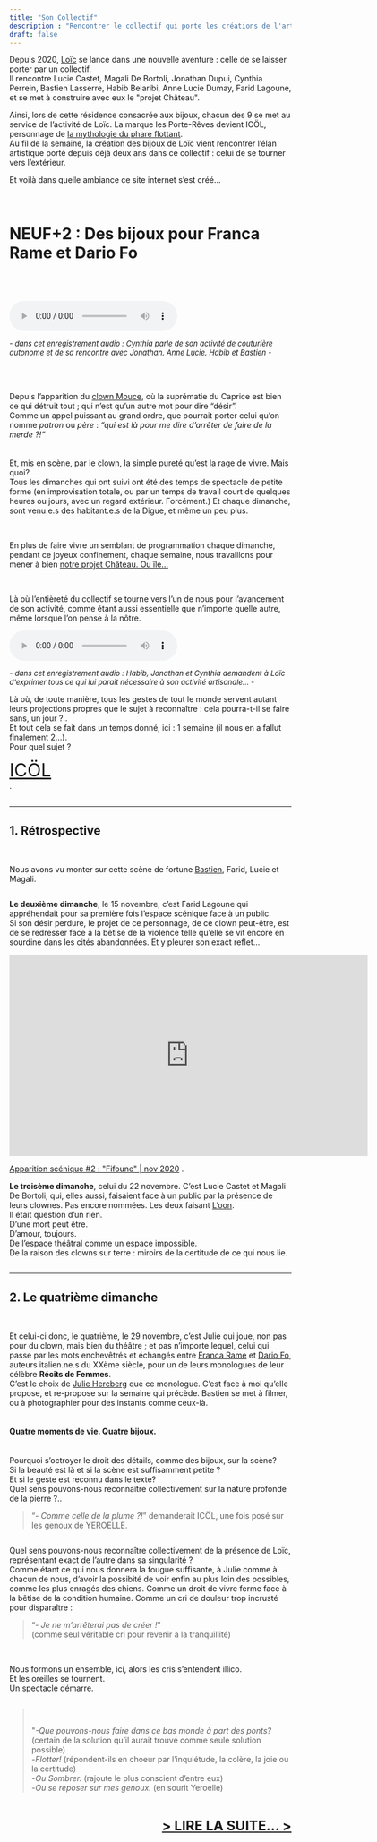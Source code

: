 ```yaml
---
title: "Son Collectif"
description : "Rencontrer le collectif qui porte les créations de l'artisan ICÖL."
draft: false
---
```



<p class="text-white"><span>Depuis 2020, <a href="https://icol-crea.net/contact/#/ target="_blank">Loïc</a> se lance dans une nouvelle aventure : celle de se laisser porter par un collectif.</span><br>
<span>Il rencontre Lucie Castet, Magali De Bortoli, Jonathan Dupui, Cynthia Perrein, Bastien Lasserre, Habib Belaribi, Anne Lucie Dumay, Farid Lagoune, et se met à construire avec eux le "projet Château".</span></p><p class="text-white"><span>Ainsi, lors de cette résidence consacrée aux bijoux, chacun des 9 se met au service de l’activité de Loïc. La marque les Porte-Rêves devient ICÖL, personnage de </span><a href="https://www.zorozorai.land/#/10" target="_blank" rel="noopener"><span>la mythologie du phare flottant</span></a><span>.</span><br>
<span>Au fil de la semaine, la création des bijoux de Loïc vient rencontrer l’élan artistique porté depuis déjà deux ans dans ce collectif : celui de se tourner vers l’extérieur.</span></p><p class="text-white"><span>Et voilà dans quelle ambiance ce site internet s’est créé…</span></p><br><h1 class="text-white" id="NEUF2--Des-bijoux-pour-Franca-Rame-et-Dario-Fo" data-id="NEUF2--Des-bijoux-pour-Franca-Rame-et-Dario-Fo"><span>NEUF+2 : Des bijoux pour Franca Rame et Dario Fo</span></h1><p class="text-white"><br><br><br>
<audio controls=""><source src="/images/son_collectif/residence-de-l-artisan-icol-fin_nov_2020/cynthia_couture_collectif.mp3" type="audio/mpeg"></audio></p><p class="text-white"><font size="2"><i>- dans cet enregistrement audio : Cynthia parle de son activité de couturière autonome et de sa rencontre avec Jonathan, Anne Lucie, Habib et Bastien -</i></font></p><p class="text-white"><br><br>
<img src="/images/son_collectif/residence-de-l-artisan-icol-fin_nov_2020/01.jpg" alt="" class="responsive"><br></p><p class="text-white"><span>Depuis l’apparition du </span><a href="https://blog.association-tedua.fr/accueil/residence-du-clown-mouce-novembre-2020/" target="_blank" rel="noopener"><span>clown Mouce</span></a><span>, où la suprématie du Caprice est bien ce qui détruit tout ; qui n’est qu’un autre mot pour dire “désir”.</span><br>
<span>Comme un appel puissant au grand ordre, que pourrait porter celui qu’on nomme </span><em><span>patron</span></em><span> ou </span><em><span>père</span></em><span> : </span><em><span>“qui est là pour me dire d’arrêter de faire de la merde ?!”</span></em><br>
<br><br>
<span>Et, mis en scène, par le clown, la simple pureté qu’est la rage de vivre. Mais quoi?</span><br>
<span>Tous les dimanches qui ont suivi ont été des temps de spectacle de petite forme (en improvisation totale, ou par un temps de travail court de quelques heures ou jours, avec un regard extérieur. Forcément.) Et chaque dimanche, sont venu.e.s des habitant.e.s de la Digue, et même un peu plus.</span></p><img src="/images/son_collectif/residence-de-l-artisan-icol-fin_nov_2020/02.jpg" alt="" class="responsive"><br><p class="text-white"><br> <span>En plus de faire vivre un semblant de programmation chaque dimanche, pendant ce joyeux confinement, chaque semaine, nous travaillons pour mener à bien </span><a href="https://blog.association-tedua.fr/accueil/residence-du-clown-mouce-novembre-2020/" target="_blank" rel="noopener"><span>notre projet Château. Ou île…</span></a></p><img src="/images/son_collectif/residence-de-l-artisan-icol-fin_nov_2020/03.jpg" alt="" class="responsive"><br><br><p class="text-white"><span>Là où l’entièreté du collectif se tourne vers l’un de nous pour l’avancement de son activité, comme étant aussi essentielle que n’importe quelle autre, même lorsque l’on pense à la nôtre.</span></p><audio controls="">
  <source src="/images/son_collectif/residence-de-l-artisan-icol-fin_nov_2020/lister_besoins_loic.mp3" type="audio/mpeg">;
 Votre navigateur ne permet pas de lire cet audio...Pensez à changer de navigateur?
</audio><br><p class="text-white"><font size="2"><i>- dans cet enregistrement audio : Habib, Jonathan et Cynthia demandent à Loïc d'exprimer tous ce qui lui parait nécessaire à son activité artisanale... -</i></font></p><p class="text-white"><span>Là où, de toute manière, tous les gestes de tout le monde servent autant leurs projections propres que le sujet à reconnaître : cela pourra-t-il se faire sans, un jour ?..</span><br>
<span>Et tout cela se fait dans un temps donné, ici : 1 semaine (il nous en a fallut finalement 2…).</span><br>
<span>Pour quel sujet ?</span></p><p class="text-white"><font size="6"><a href="https://icol-crea.net" target="_blank" rel="noopener"><span>ICÖL</span></a></font><span> <br>.</span></p><img src="/images/son_collectif/residence-de-l-artisan-icol-fin_nov_2020/04.jpg" alt="" class="responsive"><br><hr><h2 class="text-white" id="1-RÉTROSPECTIVE" data-id="1-RÉTROSPECTIVE"><span>1. Rétrospective</span></h2><br><p class="text-white"><span>Nous avons vu monter sur cette scène de fortune </span><a href="https://blog.association-tedua.fr/accueil/residence-du-clown-mouce-novembre-2020/" target="_blank" rel="noopener"><span>Bastien</span></a><span>, Farid, Lucie et Magali.</span></p><img src="/images/son_collectif/residence-de-l-artisan-icol-fin_nov_2020/05.jpg" alt="" class="responsive"><br><p class="text-white"><strong><span>Le deuxième dimanche</span></strong><span>, le 15 novembre, c’est Farid Lagoune qui appréhendait pour sa première fois l’espace scénique face à un public.</span><br>
<span>Si son désir perdure, le projet de ce personnage, de ce clown peut-être, est de se redresser face à la bêtise de la violence telle qu’elle se vit encore en sourdine dans les cités abandonnées. Et y pleurer son exact reflet…</span></p><iframe src="https://player.vimeo.com/video/484543882" allow="autoplay; fullscreen" allowfullscreen="" width="640" height="360" frameborder="0"></iframe><p class="text-white"><a href="https://vimeo.com/484543882" target="_blank" rel="noopener">Apparition scénique #2 : "Fifoune" | nov 2020</a> .</p><p class="text-white"><strong><span>Le troisème dimanche</span></strong><span>, celui du 22 novembre. C’est Lucie Castet et Magali De Bortoli, qui, elles aussi, faisaient face à un public par la présence de leurs clownes. Pas encore nommées. Les deux faisant </span><a href="https://soin-4-mains.eu/" target="_blank" rel="noopener"><span>L’oon</span></a><span>.</span><br>
<span>Il était question d’un rien.</span><br>
<span>D’une mort peut être.</span><br>
<span>D’amour, toujours.</span><br>
<span>De l’espace théâtral comme un espace impossible.</span><br>
<span>De la raison des clowns sur terre : miroirs de la certitude de ce qui nous lie.</span></p><img src="/images/son_collectif/residence-de-l-artisan-icol-fin_nov_2020/06.jpg" alt="" class="responsive"><br><hr><h2 class="text-white" id="2-Le-quatrième-dimanche" data-id="2-Le-quatrième-dimanche"><span>2. Le quatrième dimanche</span></h2><br><p class="text-white"><span>Et celui-ci donc, le quatrième, le 29 novembre, c’est Julie qui joue, non pas pour du clown, mais bien du théâtre ; et pas n’importe lequel, celui qui passe par les mots enchevêtrés et échangés entre </span><a href="https://fr.wikipedia.org/wiki/Franca_Rame" target="_blank" rel="noopener"><span>Franca Rame</span></a><span> et </span><a href="https://fr.wikipedia.org/wiki/Dario_Fo" target="_blank" rel="noopener"><span>Dario Fo</span></a><span>, auteurs italien.ne.s du XXème siècle, pour un de leurs monologues de leur célèbre </span><strong><span>Récits de Femmes</span></strong><span>.</span><br>
<span>C’est le choix de </span><a href="https://www.leclownetlafee.fr/pages/l-equipe/" target="_blank" rel="noopener"><span>Julie Hercberg</span></a><span> que ce monologue. C’est face à moi qu’elle propose, et re-propose sur la semaine qui précède. Bastien se met à filmer, ou à photographier pour des instants comme ceux-là.</span></p><img src="/images/son_collectif/residence-de-l-artisan-icol-fin_nov_2020/07.jpg" alt="" class="responsive"><br><h4 class="text-white" id="Quatre-moments-de-vie-Quatre-bijoux" data-id="Quatre-moments-de-vie-Quatre-bijoux"><span>Quatre moments de vie. Quatre bijoux.</span></h4><p class="text-white"><br><span>Pourquoi s’octroyer le droit des détails, comme des bijoux, sur la scène?</span><br>
<span>Si la beauté est là et si la scène est suffisamment petite ?</span><br>
<span>Et si le geste est reconnu dans le texte?</span><br>
<span>Quel sens pouvons-nous reconnaître collectivement sur la nature profonde de la pierre ?..</span></p><blockquote>
<p class="text-white"><span>“- </span><em><span>Comme celle de la plume ?!</span></em><span>” demanderait ICÖL, une fois posé sur les genoux de YEROELLE.</span></p>
</blockquote><img src="/images/son_collectif/residence-de-l-artisan-icol-fin_nov_2020/08.jpg" alt="" class="responsive"><br><p class="text-white"><span>Quel sens pouvons-nous reconnaître collectivement de la présence de Loïc, représentant exact de l’autre dans sa singularité ?</span><br>
<span>Comme étant ce qui nous donnera la fougue suffisante, à Julie comme à chacun de nous, d’avoir la possibité de voir enfin au plus loin des possibles, comme les plus enragés des chiens. Comme un droit de vivre ferme face à la bêtise de la condition humaine. Comme un cri de douleur trop incrusté pour disparaître :</span></p><blockquote>
<p class="text-white"><span>“- </span><em><span>Je ne m’arrêterai pas de créer !</span></em><span>”</span><br>
<span>(comme seul véritable cri pour revenir à la tranquillité)</span></p>
</blockquote><img src="/images/son_collectif/residence-de-l-artisan-icol-fin_nov_2020/09.jpg" alt="" class="responsive"><br><p class="text-white"><br><span>Nous formons un ensemble, ici, alors les cris s’entendent illico.</span><br>
<span>Et les oreilles se tournent.</span><br>
<span>Un spectacle démarre.</span></p><img src="/images/son_collectif/residence-de-l-artisan-icol-fin_nov_2020/10.jpg" alt="" class="responsive"><br><blockquote><br>
<p class="text-white"><span>"</span><em><span>-Que pouvons-nous faire dans ce bas monde à part des ponts?</span></em><span> (certain de la solution qu’il aurait trouvé comme seule solution possible)</span><br>
<span>-</span><em><span>Flotter!</span></em><span> (répondent-ils en choeur par l’inquiétude, la colère, la joie ou la certitude)</span><br>
<span>-</span><em><span>Ou Sombrer.</span></em><span> (rajoute le plus conscient d’entre eux)</span><br>
<span>-</span><em><span>Ou se reposer sur mes genoux.</span></em><span> (en sourit Yeroelle)</span></p>
</blockquote>

<br><p class="text-white" style="text-align:right;"><font size="5"><strong><a href="https://blog.association-tedua.fr/accueil/residence-de-l-artisan-icol-fin_nov_2020/" target="_blank"> > LIRE LA SUITE... ></a> </strong></font></p><br><br>
